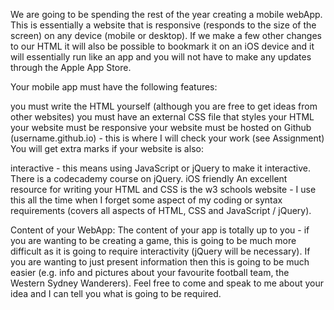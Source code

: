 We are going to be spending the rest of the year creating a mobile webApp. This is essentially a website that is responsive (responds to the size of the screen) on any device (mobile or desktop). If we make a few other changes to our HTML it will also be possible to bookmark it on an iOS device and it will essentially run like an app and you will not have to make any updates through the Apple App Store. 

Your mobile app must have the following features:

you must write the HTML yourself (although you are free to get ideas from other websites)
you must have an external CSS file that styles your HTML
your website must be responsive 
your website must be hosted on Github (username.github.io) - this is where I will check your work (see Assignment)
You will get extra marks if your website is also:

interactive - this means using JavaScript or jQuery to make it interactive. There is a codecademy course on jQuery.
iOS friendly
An excellent resource for writing your HTML and CSS is the w3 schools website - I use this all the time when I forget some aspect of my coding or syntax requirements (covers all aspects of HTML, CSS and JavaScript / jQuery).

Content of your WebApp:
The content of your app is totally up to you - if you are wanting to be creating a game, this is going to be much more difficult as it is going to require interactivity (jQuery will be necessary). If you are wanting to just present information then this is going to be much easier (e.g. info and pictures about your favourite football team, the Western Sydney Wanderers). Feel free to come and speak to me about your idea and I can tell you what is going to be required.
